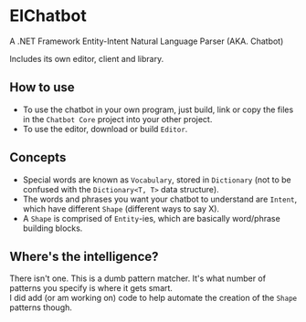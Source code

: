 # EIChatbot
A .NET Framework Entity-Intent Natural Language Parser (AKA. Chatbot)

Includes its own editor, client and library.

## How to use

* To use the chatbot in your own program, just build, link or copy the files in the `Chatbot Core` project into your other project.
* To use the editor, download or build `Editor`.

## Concepts

* Special words are known as `Vocabulary`, stored in `Dictionary` (not to be confused with the `Dictionary<T, T>` data structure).
* The words and phrases you want your chatbot to understand are `Intent`, which have different `Shape` (different ways to say X).
* A `Shape` is comprised of `Entity`-ies, which are basically word/phrase building blocks.

## Where's the intelligence?

There isn't one. This is a dumb pattern matcher. It's what number of patterns you specify is where it gets smart.  
I did add (or am working on) code to help automate the creation of the `Shape` patterns though.
